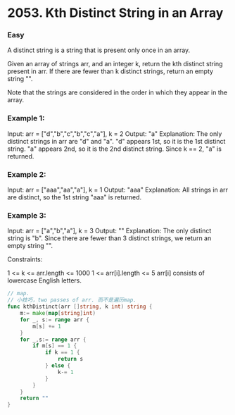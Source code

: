 # 2053. Kth Distinct String in an Array

### Easy

A distinct string is a string that is present only once in an array.

Given an array of strings arr, and an integer k, return the kth distinct string present in arr. If there are fewer than k distinct strings, return an empty string "".

Note that the strings are considered in the order in which they appear in the array.

### Example 1:

Input: arr = ["d","b","c","b","c","a"], k = 2
Output: "a"
Explanation:
The only distinct strings in arr are "d" and "a".
"d" appears 1st, so it is the 1st distinct string.
"a" appears 2nd, so it is the 2nd distinct string.
Since k == 2, "a" is returned. 

### Example 2:

Input: arr = ["aaa","aa","a"], k = 1
Output: "aaa"
Explanation:
All strings in arr are distinct, so the 1st string "aaa" is returned.

### Example 3:

Input: arr = ["a","b","a"], k = 3
Output: ""
Explanation:
The only distinct string is "b". Since there are fewer than 3 distinct strings, we return an empty string "".

Constraints:

1 <= k <= arr.length <= 1000
1 <= arr[i].length <= 5
arr[i] consists of lowercase English letters. 

```go
// map. 
// 小技巧，two passes of arr. 而不是遍历map.
func kthDistinct(arr []string, k int) string {
    m:= make(map[string]int)
    for _, s:= range arr {
        m[s] += 1
    }
    for _,s:= range arr {
        if m[s] == 1 {
            if k == 1 {
                return s
            } else {
                k-= 1
            }
        }
    } 
    return ""
}
```